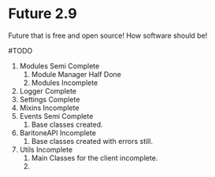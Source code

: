 # Future 2.9
Future that is free and open source! How software should be!

#TODO
1. Modules Semi Complete
   1. Module Manager Half Done
   2. Modules Incomplete
2. Logger Complete
3. Settings Complete
4. Mixins Incomplete
5. Events Semi Complete
   1. Base classes created.
6. BaritoneAPI Incomplete
   1. Base classes created with errors still.
7. Utils Incomplete
   1. Main Classes for the client incomplete.
   2. 